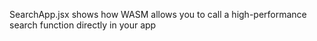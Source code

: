 SearchApp.jsx shows how WASM allows you to call a high-performance search function directly in your app
